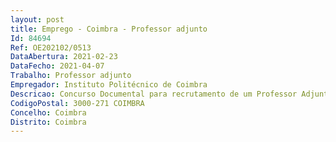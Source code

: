 ```yaml
--- 
layout: post
title: Emprego - Coimbra - Professor adjunto
Id: 84694
Ref: OE202102/0513
DataAbertura: 2021-02-23
DataFecho: 2021-04-07
Trabalho: Professor adjunto
Empregador: Instituto Politécnico de Coimbra
Descricao: Concurso Documental para recrutamento de um Professor Adjunto na área científica de Anatomia Patológica, Citológica e Tanatológica da Escola Superior de Tecnologia da Saúde de Coimbra.
CodigoPostal: 3000-271 COIMBRA
Concelho: Coimbra
Distrito: Coimbra
--- 
```

